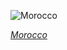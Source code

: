 
![Morocco](https://www.gstatic.com/prettyearth/assets/full/5564.jpg)

*[Morocco](https://www.google.com/maps/@34.636739,-5.167984,17z/data=!3m1!1e3)*
